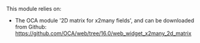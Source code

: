 This module relies on:

- The OCA module '2D matrix for x2many fields', and can be downloaded
  from Github:
  <https://github.com/OCA/web/tree/16.0/web_widget_x2many_2d_matrix>
